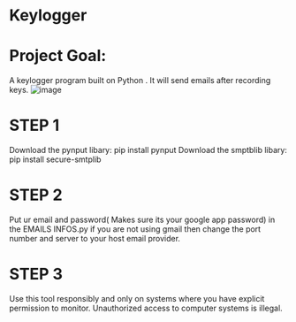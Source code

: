 # Keylogger
# Project Goal:
A keylogger program built on Python . It will send emails after recording keys.
![image](https://github.com/user-attachments/assets/da5e886c-e9dc-4c85-8a3e-6b280e13fbbd)
# STEP 1
Download the pynput libary: pip install pynput
Download the smptblib libary: pip install secure-smtplib
# STEP 2
Put ur email and password( Makes sure its your google app password) in the EMAILS INFOS.py 
if you are not using gmail then change the port number and server to your host email provider.
# STEP 3 
Use this tool responsibly and only on systems where you have explicit permission to monitor. Unauthorized access to computer systems is illegal.
